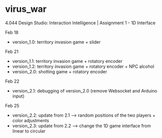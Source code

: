 # virus_war

4.044 Design Studio: Interaction Intelligence | Assignment 1 - 1D Interface

Feb 18

- version_1.0: territory invasion game + slider

Feb 21

- version_1.1: territory invasion game + rotatory encoder
- version_1.2: territory invasion game + rotatory encoder + NPC alcohol
- version_2.0: shotting game + rotatory encoder

Feb 22

- version_2.1: debugging of version_2.0 (remove Websocket and Arduino input)

Feb 25

- version_2.2: update from 2.1 --> random positions of the two players + color adjustments
- version_2.3: update from 2.2 --> change the 1D game interface from linear to circular
